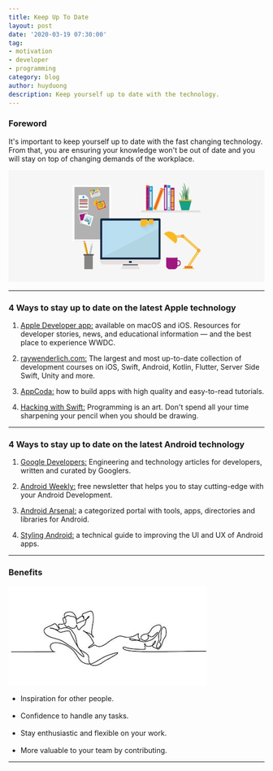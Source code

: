 ```yaml
---
title: Keep Up To Date
layout: post
date: '2020-03-19 07:30:00'
tag:
- motivation
- developer
- programming
category: blog
author: huyduong
description: Keep yourself up to date with the technology.
---
```


### Foreword

It's important to keep yourself up to date with the fast changing technology. From that, you are ensuring your knowledge won't be out of date and you will stay on top of changing demands of the workplace.

![Banner](../assets/blog/keep-up-to-date.jpeg)

---

### 4 Ways to stay up to date on the latest Apple technology

1. <a href="https://apps.apple.com/us/app/apple-developer/id640199958" target="_blank">Apple Developer app:</a> available on macOS and iOS. Resources for developer stories, news, and educational information — and the best place to experience WWDC.

2. <a href="http://www.raywenderlich.com" target="_blank">raywenderlich.com:</a> The largest and most up-to-date collection of development courses on iOS, Swift, Android, Kotlin, Flutter, Server Side Swift, Unity and more.

3. <a href="https://www.appcoda.com" target="_blank">AppCoda:</a> how to build apps with high quality and easy-to-read tutorials.

4. <a href="https://www.hackingwithswift.com" target="_blank">Hacking with Swift:</a> Programming is an art. Don't spend all your time sharpening your pencil when you should be drawing.

---

### 4 Ways to stay up to date on the latest Android technology

1. <a href="https://developers.google.com" target="_blank">Google Developers:</a> Engineering and technology articles for developers, written and curated by Googlers.

2. <a href="https://androidweekly.net" target="_blank">Android Weekly:</a> free newsletter that helps you to stay cutting-edge with your Android Development.

3. <a href="https://android-arsenal.com" target="_blank">Android Arsenal:</a> a categorized portal with tools, apps, directories and libraries for Android.

4. <a href="https://blog.stylingandroid.com" target="_blank">Styling Android:</a> a technical guide to improving the UI and UX of Android apps.

---

### Benefits

<div class="side-by-side">
	<div class="toleft">
        <img class="image" src="/assets/blog/relax.jpg" alt="Alt Text">
        <figcaption class="caption"></figcaption>
    </div>
    <div class="toright">
			<ul>
				<li>Inspiration for other people.</li><br>
				<li>Confidence to handle any tasks.</li><br>
				<li>Stay enthusiastic and flexible on your work.</li><br>
				<li>More valuable to your team by contributing.</li>
				</ul>
    </div>
</div>

---